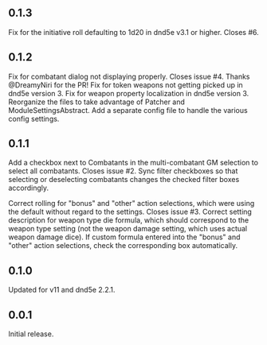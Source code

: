 ## 0.1.3
Fix for the initiative roll defaulting to 1d20 in dnd5e v3.1 or higher. Closes #6.

## 0.1.2
Fix for combatant dialog not displaying properly. Closes issue #4. Thanks @DreamyNiri for the PR!
Fix for token weapons not getting picked up in dnd5e version 3.
Fix for weapon property localization in dnd5e version 3.
Reorganize the files to take advantage of Patcher and ModuleSettingsAbstract. Add a separate config file to handle the various config settings.

## 0.1.1
Add a checkbox next to Combatants in the multi-combatant GM selection to select all combatants. Closes issue #2. Sync filter checkboxes so that selecting or deselecting combatants changes the checked filter boxes accordingly.

Correct rolling for "bonus" and "other" action selections, which were using the default without regard to the settings. Closes issue #3. Correct setting description for weapon type die formula, which should correspond to the weapon type setting (not the weapon damage setting, which uses actual weapon damage dice). If custom formula entered into the "bonus" and "other" action selections, check the corresponding box automatically.

## 0.1.0
Updated for v11 and dnd5e 2.2.1.

## 0.0.1

Initial release.